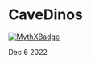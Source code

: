# CaveDinos

[![MythXBadge](https://badgen.net/https/api.mythx.io/v1/projects/fa40e718-06dc-4ff4-80fc-4a447e991db4/badge/data?cache=300&icon=https://raw.githubusercontent.com/ConsenSys/mythx-github-badge/main/logo_white.svg)](https://docs.mythx.io/dashboard/github-badges)

Dec 6 2022
